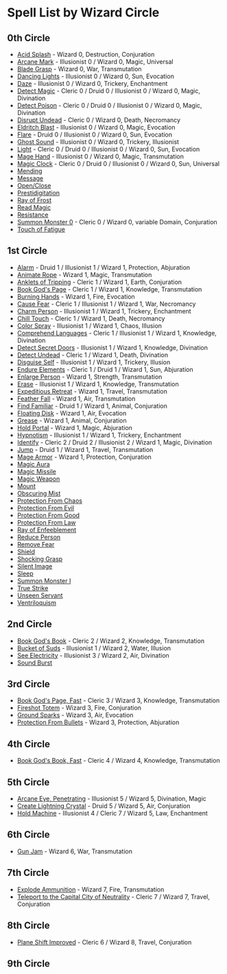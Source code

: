 # Spell List by Wizard Circle

## 0th Circle

- [Acid Splash](/Magic/A/AcidSplash.md) - Wizard 0, Destruction, Conjuration
- [Arcane Mark](/Magic/A/ArcaneMark.md) - Illusionist 0 / Wizard 0, Magic, Universal
- [Blade Grasp](/Magic/B/BladeGrasp.md) - Wizard 0, War, Transmutation
- [Dancing Lights](/Magic/D/DancingLights.md) - Illusionist 0 / Wizard 0, Sun, Evocation
- [Daze](/Magic/D/Daze.md) - Illusionist 0 / Wizard 0, Trickery, Enchantment
- [Detect Magic](/Magic/D/DetectMagic.md) - Cleric 0 / Druid 0 / Illusionist 0 / Wizard 0, Magic, Divination
- [Detect Poison](/Magic/D/DetectPoison.md) - Cleric 0 / Druid 0 / Illusionist 0 / Wizard 0, Magic, Divination
- [Disrupt Undead](/Magic/D/DisruptUndead.md) - Cleric 0 / Wizard 0, Death, Necromancy
- [Eldritch Blast](/Magic/E/EldritchBlast.md) - Illusionist 0 / Wizard 0, Magic, Evocation
- [Flare](/Magic/F/Flare.md) - Druid 0 / Illusionist 0 / Wizard 0, Sun, Evocation
- [Ghost Sound](/Magic/G/GhostSound.md) - Illusionist 0 / Wizard 0, Trickery, Illusionist
- [Light](/Magic/L/Light.md) - Cleric 0 / Druid 0 / Illusionist 0 / Wizard 0, Sun, Evocation
- [Mage Hand](/Magic/M/MageHand.md) - Illusionist 0 / Wizard 0, Magic, Transmutation
- [Magic Clock](/Magic/M/MagicClock.md) - Cleric 0 / Druid 0 / Illusionist 0 / Wizard 0, Sun, Universal
- [Mending](/Magic/M/Mending.md)
- [Message](/Magic/M/Message.md)
- [Open/Close](/Magic/O/OpenClose.md)
- [Prestidigitation](/Magic/P/Prestidigitation.md)
- [Ray of Frost](/Magic/R/RayOfFrost.md)
- [Read Magic](/Magic/R/ReadMagic.md)
- [Resistance](/Magic/R/Resistance.md)
- [Summon Monster 0](/Magic/S/SummonMonster0.md) - Cleric 0 / Wizard 0, variable Domain, Conjuration
- [Touch of Fatigue](/Magic/T/TouchOfFatigue.md)

## 1st Circle

- [Alarm](/Magic/A/Alarm.md) - Druid 1 / Illusionist 1 / Wizard 1, Protection, Abjuration
- [Animate Rope](/Magic/A/AnimateRope.md) - Wizard 1, Magic, Transmutation
- [Anklets of Tripping](/Magic/A/AnkletsOfTripping.md) - Cleric 1 / Wizard 1, Earth, Conjuration
- [Book God's Page](/Magic/B/BookGodsPage.md) - Cleric 1 / Wizard 1, Knowledge, Transmutation
- [Burning Hands](/Magic/B/BurningHands.md) - Wizard 1, Fire, Evocation
- [Cause Fear](/Magic/C/CauseFear.md) - Cleric 1 / Illusionist 1 / Wizard 1, War, Necromancy
- [Charm Person](/Magic/C/CharmPerson.md) - Illusionist 1 / Wizard 1, Trickery, Enchantment
- [Chill Touch](/Magic/C/ChillTouch.md) - Cleric 1 / Wizard 1, Death, Necromancy
- [Color Spray](/Magic/C/ColorSpray.md) - Illusionist 1 / Wizard 1, Chaos, Illusion
- [Comprehend Languages](/Magic/C/ComprehendLanguages.md) - Cleric 1 / Illusionist 1 / Wizard 1, Knowledge, Divination
- [Detect Secret Doors](/Magic/D/DetectSecretDoors.md) - Illusionist 1 / Wizard 1, Knowledge, Divination
- [Detect Undead](/Magic/D/DetectUndead.md) - Cleric 1 / Wizard 1, Death, Divination
- [Disguise Self](/Magic/D/DisguiseSelf.md) - Illusionist 1 / Wizard 1, Trickery, Illusion
- [Endure Elements](/Magic/E/EndureElements.md) - Cleric 1 / Druid 1 / Wizard 1, Sun, Abjuration
- [Enlarge Person](/Magic/E/EnlargePerson.md) - Wizard 1, Strength, Transmutation
- [Erase](/Magic/E/Erase.md) - Illusionist 1 / Wizard 1, Knowledge, Transmutation
- [Expeditious Retreat](/Magic/E/ExpeditiousRetreat.md) - Wizard 1, Travel, Transmutation
- [Feather Fall](/Magic/F/FeatherFall.md) - Wizard 1, Air, Transmutation
- [Find Familiar](/Magic/F/FindFamiliar.md) - Druid 1 / Wizard 1, Animal, Conjuration
- [Floating Disk](/Magic/F/FloatingDisk.md) - Wizard 1, Air, Evocation
- [Grease](/Magic/G/Grease.md) - Wizard 1, Animal, Conjuration
- [Hold Portal](/Magic/H/HoldPortal.md) - Wizard 1, Magic, Abjuration
- [Hypnotism](/Magic/H/Hypnotism.md) - Illusionist 1 / Wizard 1, Trickery, Enchantment
- [Identify](/Magic/I/Identify.md) - Cleric 2 / Druid 2 / Illusionist 2 / Wizard 1, Magic, Divination
- [Jump](/Magic/J/Jump.md) - Druid 1 / Wizard 1, Travel, Transmutation
- [Mage Armor](/Magic/M/MageArmor.md) - Wizard 1, Protection, Conjuration
- [Magic Aura](/Magic/M/MagicAura.md)
- [Magic Missile](/Magic/M/MagicMissile.md)
- [Magic Weapon](/Magic/M/MagicWeapon.md)
- [Mount](/Magic/M/Mount.md)
- [Obscuring Mist](/Magic/O/ObscuringMist.md)
- [Protection From Chaos](/Magic/P/ProtectionFromChaos.md)
- [Protection From Evil](/Magic/P/ProtectionFromEvil.md)
- [Protection From Good](/Magic/P/ProtectionFromGood.md)
- [Protection From Law](/Magic/P/ProtectionFromLaw.md)
- [Ray of Enfeeblement](/Magic/R/RayOfEnfeeblement.md)
- [Reduce Person](/Magic/R/ReducePerson.md)
- [Remove Fear](/Magic/R/RemoveFear.md)
- [Shield](/Magic/S/Shield.md)
- [Shocking Grasp](/Magic/S/ShockingGrasp.md)
- [Silent Image](/Magic/S/SilentImage.md)
- [Sleep](/Magic/S/Sleep.md)
- [Summon Monster I](/Magic/S/SummonMonster1.md)
- [True Strike](/Magic/T/TrueStrike.md)
- [Unseen Servant](/Magic/U/UnseenServant.md)
- [Ventriloquism](/Magic/V/Ventriloquism.md)

## 2nd Circle

- [Book God's Book](/Magic/B/BookGodsBook.md) - Cleric 2 / Wizard 2, Knowledge, Transmutation
- [Bucket of Suds](/Magic/B/BucketOfSuds.md) - Illusionist 1 / Wizard 2, Water, Illusion
- [See Electricity](/Magic/S/SeeElectricity.md) - Illusionist 3 / Wizard 2, Air, Divination
- [Sound Burst](/Magic/S/SoundBurst.md)

## 3rd Circle

- [Book God's Page, Fast](/Magic/B/BookGodsPageFast.md) - Cleric 3 / Wizard 3, Knowledge, Transmutation
- [Fireshot Totem](/Magic/F/FireshotTotem.md) - Wizard 3, Fire, Conjuration
- [Ground Sparks](/Magic/G/GroundSparks.md) - Wizard 3, Air, Evocation
- [Protection From Bullets](/Magic/P/ProtectionFromBullets.md) - Wizard 3, Protection, Abjuration

## 4th Circle

- [Book God's Book, Fast](/Magic/B/BookGodsBookFast.md) - Cleric 4 / Wizard 4, Knowledge, Transmutation

## 5th Circle

- [Arcane Eye, Penetrating](/Magic/A/ArcaneEyePenetrating.md) - Illusionist 5 / Wizard 5, Divination, Magic
- [Create Lightning Crystal](/Magic/C/CreateLightningCrystal.md) - Druid 5 / Wizard 5, Air, Conjuration
- [Hold Machine](/Magic/H/HoldMachine.md) - Illusionist 4 / Cleric 7 / Wizard 5, Law, Enchantment

## 6th Circle

- [Gun Jam](/Magic/G/GunJam.md) - Wizard 6, War, Transmutation

## 7th Circle

- [Explode Ammunition](/Magic/E/ExplodeAmmunition.md) - Wizard 7, Fire, Transmutation
- [Teleport to the Capital City of Neutrality](/Magic/T/TeleportToTheCapitalCityOfNeutrality.md) - Cleric 7 / Wizard 7, Travel, Conjuration

## 8th Circle

- [Plane Shift Improved](/Magic/P/PlaneShiftImproved.md) - Cleric 6 / Wizard 8, Travel, Conjuration

## 9th Circle
